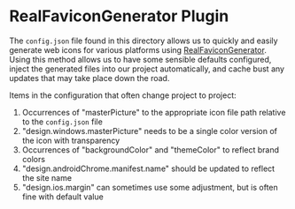 # RealFaviconGenerator Plugin

The `config.json` file found in this directory allows us to quickly and easily generate web icons for various platforms using [RealFaviconGenerator](https://realfavicongenerator.net). Using this method allows us to have some sensible defaults configured, inject the generated files into our project automatically, and cache bust any updates that may take place down the road.

Items in the configuration that often change project to project:
1. Occurrences of "masterPicture" to the appropriate icon file path relative to the `config.json` file
2. "design.windows.masterPicture" needs to be a single color version of the icon with transparency
3. Occurrences of "backgroundColor" and "themeColor" to reflect brand colors
4. "design.androidChrome.manifest.name" should be updated to reflect the site name
5. "design.ios.margin" can sometimes use some adjustment, but is often fine with default value

